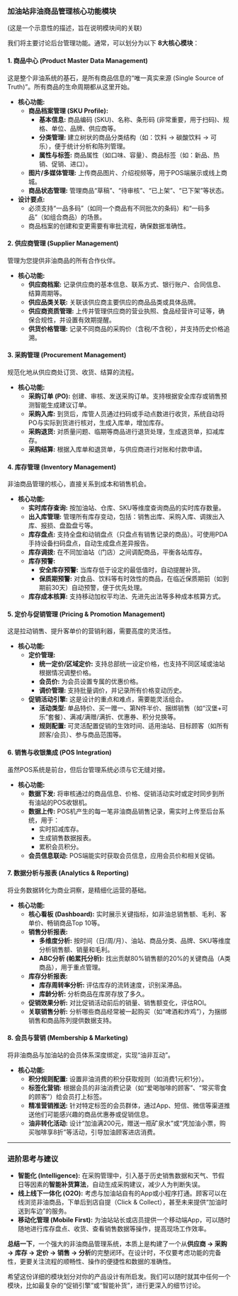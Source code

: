### 加油站非油商品管理核心功能模块

(这是一个示意性的描述，旨在说明模块间的关联)

我们将主要讨论后台管理功能。通常，可以划分为以下 **8大核心模块**：

#### 1. 商品中心 (Product Master Data Management)

这是整个非油系统的基石，是所有商品信息的“唯一真实来源 (Single Source of Truth)”。所有商品的生命周期都从这里开始。

- **核心功能:**
  - **商品档案管理 (SKU Profile):**
    - **基本信息:** 商品编码 (SKU)、名称、条形码 (非常重要，用于扫码)、规格、单位、品牌、供应商等。
    - **分类管理:** 建立树状的商品分类结构（如：饮料 -> 碳酸饮料 -> 可乐），便于统计分析和陈列管理。
    - **属性与标签:** 商品属性（如口味、容量）、商品标签（如：新品、热销、促销、进口）。
  - **图片/多媒体管理:** 上传商品图片、介绍视频等，用于POS端展示或线上商城。
  - **商品状态管理:** 管理商品“草稿”、“待审核”、“已上架”、“已下架”等状态。
- **设计要点:**
  - 必须支持“一品多码”（如同一个商品有不同批次的条码）和“一码多品”（如组合商品）的场景。
  - 商品档案的创建和变更需要有审批流程，确保数据准确性。

#### 2. 供应商管理 (Supplier Management)

管理为您提供非油商品的所有合作伙伴。

- **核心功能:**
  - **供应商档案:** 记录供应商的基本信息、联系方式、银行账户、合同信息、结算周期等。
  - **供应品类关联:** 关联该供应商主要供应的商品品类或具体品牌。
  - **供应商资质管理:** 上传并管理供应商的营业执照、食品经营许可证等，确保合规性，并设置有效期提醒。
  - **供货价格管理:** 记录不同商品的采购价（含税/不含税），并支持历史价格追溯。

#### 3. 采购管理 (Procurement Management)

规范化地从供应商处订货、收货、结算的流程。

- **核心功能:**
  - **采购订单 (PO):** 创建、审核、发送采购订单。支持根据安全库存或销售预测智能生成建议订单。
  - **采购入库:** 到货后，库管人员通过扫码或手动点数进行收货，系统自动将PO与实际到货进行核对，生成入库单，增加库存。
  - **采购退货:** 对质量问题、临期等商品进行退货处理，生成退货单，扣减库存。
  - **采购结算:** 根据入库单和退货单，与供应商进行对账和付款申请。

#### 4. 库存管理 (Inventory Management)

非油商品管理的核心，直接关系到成本和销售机会。

- **核心功能:**
  - **实时库存查询:** 按加油站、仓库、SKU等维度查询商品的实时库存数量。
  - **出入库管理:** 管理所有库存变动，包括：销售出库、采购入库、调拨出入库、报损、盘盈盘亏等。
  - **库存盘点:** 支持全盘和动销盘点（只盘点有销售记录的商品）。可使用PDA手持设备扫码盘点，自动生成盘点差异报告。
  - **库存调拨:** 在不同加油站（门店）之间调配商品，平衡各站库存。
  - **库存预警:**
    - **安全库存预警:** 当库存低于设定的最低值时，自动提醒补货。
    - **保质期预警:** 对食品、饮料等有时效性的商品，在临近保质期前（如到期前30天）自动预警，便于优先处理。
  - **库存成本核算:** 支持移动加权平均法、先进先出法等多种成本核算方式。

#### 5. 定价与促销管理 (Pricing & Promotion Management)

这是拉动销售、提升客单价的营销利器，需要高度的灵活性。

- **核心功能:**
  - **定价管理:**
    - **统一定价/区域定价:** 支持总部统一设定价格，也支持不同区域或油站根据情况调整价格。
    - **会员价:** 为会员设置专属的优惠价格。
    - **调价管理:** 支持批量调价，并记录所有价格变动历史。
  - **促销活动引擎:** 这是设计的重点和难点，需要能灵活组合。
    - **活动类型:** 单品特价、买一赠一、第N件半价、捆绑销售（如“汉堡+可乐”套餐）、满减/满赠/满折、优惠券、积分兑换等。
    - **规则配置:** 可灵活配置促销的生效时间、适用油站、目标顾客（如所有顾客/会员）、参与商品范围等。

#### 6. 销售与收银集成 (POS Integration)

虽然POS系统是前台，但后台管理系统必须与它无缝对接。

- **核心功能:**
  - **数据下发:** 将审核通过的商品信息、价格、促销活动实时或定时同步到所有油站的POS收银机。
  - **数据上传:** POS机产生的每一笔非油商品销售记录，需实时上传至后台系统，用于：
    - 实时扣减库存。
    - 生成销售数据报表。
    - 累积会员积分。
  - **会员信息联动:** POS端能实时获取会员信息，应用会员价和相关促销。

#### 7. 数据分析与报表 (Analytics & Reporting)

将业务数据转化为商业洞察，是精细化运营的基础。

- **核心功能:**
  - **核心看板 (Dashboard):** 实时展示关键指标，如非油总销售额、毛利、客单价、畅销商品Top 10等。
  - **销售分析报表:**
    - **多维度分析:** 按时间（日/周/月）、油站、商品分类、品牌、SKU等维度分析销售额、销量和毛利。
    - **ABC分析 (帕累托分析):** 找出贡献80%销售额的20%的关键商品（A类商品），用于重点管理。
  - **库存分析报表:**
    - **库存周转率分析:** 评估库存的流转速度，识别呆滞品。
    - **库龄分析:** 分析商品在库房存放了多久。
  - **促销效果分析:** 对比促销活动前后的销量、销售额变化，评估ROI。
  - **关联销售分析:** 分析哪些商品经常被一起购买（如“啤酒和炸鸡”），为捆绑销售和商品陈列提供数据支持。

#### 8. 会员与营销 (Membership & Marketing)

将非油商品与加油站的会员体系深度绑定，实现“油非互动”。

- **核心功能:**
  - **积分规则配置:** 设置非油消费的积分获取规则（如消费1元积1分）。
  - **标签化营销:** 根据会员的非油消费记录（如“爱喝咖啡的顾客”、“常买零食的顾客”）给会员打上标签。
  - **精准营销推送:** 针对特定标签的会员群体，通过App、短信、微信等渠道推送他们可能感兴趣的商品优惠券或促销信息。
  - **油非转化活动:** 设计“加油满200元，赠送一瓶矿泉水”或“凭加油小票，购买咖啡享8折”等活动，引导加油顾客进店消费。

------

### 进阶思考与建议

- **智能化 (Intelligence):** 在采购管理中，引入基于历史销售数据和天气、节假日等因素的**智能补货算法**，自动生成采购建议，减少人为判断失误。
- **线上线下一体化 (O2O):** 考虑与加油站自有的App或小程序打通。顾客可以在线浏览非油商品，下单后到店自提（Click & Collect），甚至未来提供“加油时送到车边”的服务。
- **移动化管理 (Mobile First):** 为油站站长或店员提供一个移动端App，可以随时随地进行库存盘点、收货、查看销售数据等操作，提高现场工作效率。

**总结一下**，一个强大的非油商品管理系统，本质上是构建了一个从**供应商 -> 采购 -> 库存 -> 定价 -> 销售 -> 分析**的完整闭环。在设计时，不仅要考虑功能的完备性，更要关注流程的顺畅性、操作的便捷性和数据的准确性。

希望这份详细的模块划分对你的产品设计有所启发。我们可以随时就其中任何一个模块，比如最复杂的“促销引擎”或“智能补货”，进行更深入的细节讨论。